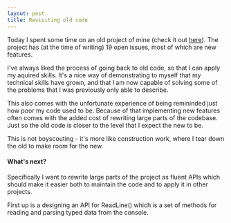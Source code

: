 ```yaml
---
layout: post
title: Revisiting old code
---
```


Today I spent some time on an old project of mine (check it out [here](https://github.com/deaddog/CommandLineParsing)).
The project has (at the time of writing) 19 open issues, most of which are new features.

I've always liked the process of going back to old code, so that I can apply my aquired skills.
It's a nice way of demonstrating to myself that my technical skills have grown, and that I am now capable of solving some of the problems that I was previously only able to describe.

This also comes with the unfortunate experience of being remininded just how poor my code used to be.
Because of that implementing new features often comes with the added cost of rewriting large parts of the codebase.
Just so the old code is closer to the level that I expect the new to be.

This is not boyscouting - it's more like construction work, where I tear down the old to make room for the new.

#### What's next?

Specifically I want to rewrite large parts of the project as fluent APIs which should make it easier both to maintain the code and to apply it in other projects.

First up is a designing an API for ReadLine<T>() which is a set of methods for reading and parsing typed data from the console.